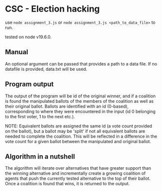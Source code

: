 # CSC - Election hacking
use `node assignment_3.js` or `node assignment_3.js <path_to_data_file>` to run.

tested on node v19.6.0.

## Manual
An optional argument can be passed that provides a path to a data file. If no datafile is provided, data.txt will be used.

## Program output
The output of the program will be id of the original winner, and if a coalition is found the manipulated ballots of the members of the coalition as well as their original ballot. Ballots are identified with an id (0-based), corresponding to where they were encountered in the input (id 0 belonging to the first voter, 1 to the next etc.). 

NOTE: Equivalent ballots are assigned the same id (a vote count provided on the ballot), but a ballot may be 'split' if not all equivalent ballots are needed to complete the coalition. This will be reflected in a difference in the vote count for a given ballot between the manipulated and original ballot.

## Algorithm in a nutshell
The algorithm will iterate over alternatives that have greater support than the winning alternative and incrementally create a growing coalition of agents that push the currently tested alternative to the top of their ballot. Once a coalition is found that wins, it is returned to the output.